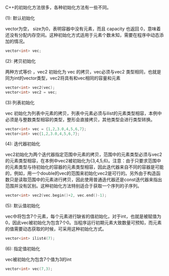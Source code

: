 C++的初始化方法很多，各种初始化方法有一些不同。

(1): 默认初始化

vector为空， size为0，表明容器中没有元素，而且 capacity 也返回 0，意味着还没有分配内存空间。这种初始化方式适用于元素个数未知，需要在程序中动态添加的情况。

```cpp
vector<int> vec;
```

(2): 拷贝初始化

两种方式等价 ，vec2 初始化为 vec 的拷贝，vec必须与vec2 类型相同，也就是同为int的vector类型，vec2将具有和vec相同的容量和元素

```cpp
vector<int> vec2(vec);
vector<int> vec2 = vec; 
```

(3):列表初始化

vec 初始化为列表中元素的拷贝，列表中元素必须与ilist的元素类型相容，本例中必须是与整数类型相容的类型，整形会直接拷贝，其他类型会进行类型转换。

```cpp
vector<int> vec = {1,2,3.0,4,5,6,7};
vector<int> vec{1,2,3.0,4,5,6,7};
```

(4): 迭代器初始化

vec2初始化为两个迭代器指定范围中元素的拷贝，范围中的元素类型必须与vec2 的元素类型相容，在本例中vec2被初始化为{3,4,5,6}。注意：由于只要求范围中的元素类型与待初始化的容器的元素类型相容，因此迭代器来自不同的容器是可能的，例如，用一个double的vec的范围来初始化vec2是可行的。另外由于构造函数只是读取范围中的元素进行拷贝，因此使用普通迭代器还是const迭代器来指出范围并没有区别。这种初始化方法特别适合于获取一个序列的子序列。

```cpp
vector<int> vec2(vec.begin()+2, vec.end()-1);
```

(5): 默认值初始化

vec中将包含7个元素，每个元素进行缺省的值初始化，对于int，也就是被赋值为0，因此vec被初始化为包含7个0。当程序运行初期元素大致数量可预知，而元素的值需要动态获取的时候，可采用这种初始化方式。

```cpp
vector<int> ilist4(7);
```

(6): 指定值初始化

vec被初始化为包含7个值为3的int

```cpp
vector<int> vec(7,3);
```